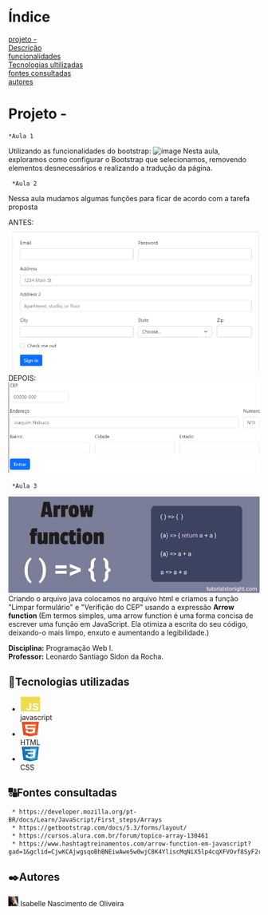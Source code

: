 # Índice
[projeto - ](#projeto---portifolio-para-escrita-do-readme)  
[Descrição](#descri%C3%A7%C3%A3o)  
[funcionalidades](#funcionalidades)  
[Tecnologias ultilizadas](#tecnologias-ultilizadas)    
[fontes consultadas](#fontes-consultadas)  
[autores](#autores)  

# Projeto - 
    *Aula 1
Utilizando as funcionalidades do bootstrap:
![image](videoendereco.gif)
Nesta aula, exploramos como configurar o Bootstrap que selecionamos, removendo elementos desnecessários e realizando a tradução da página.

     *Aula 2

Nessa aula mudamos algumas funções para ficar de acordo com a tarefa proposta

ANTES: <br>
![image](antes.png) <br>
DEPOIS: <br>
![image](depois.png)<br>

     *Aula 3 

![image](arrow.png)<br>
Criando o arquivo java colocamos no arquivo html e criamos a função "Limpar formulário" e "Verifição do CEP" usando a expressão <strong> Arrow function </strong> (Em termos simples, uma arrow function é uma forma concisa de escrever uma função em JavaScript. Ela otimiza a escrita do seu código, deixando-o mais limpo, enxuto e aumentando a legibilidade.) <br>



<strong>Disciplina:</strong> Programação Web I. <br>
<strong>Professor:</strong>  Leonardo Santiago Sidon da Rocha. <br>

## 📱Tecnologias utilizadas
 * <img alt="Rafa-Js" height="30" width="40" src="https://raw.githubusercontent.com/devicons/devicon/master/icons/javascript/javascript-plain.svg"> <br>
  javascript <br>
 * <img alt="Rafa-HTML" height="30" width="40" src="https://raw.githubusercontent.com/devicons/devicon/master/icons/html5/html5-original.svg"><br>
  HTML<br>
 * <img alt="Rafa-CSS" height="30" width="40" src="https://raw.githubusercontent.com/devicons/devicon/master/icons/css3/css3-original.svg"><br>
  CSS<br>
  

## 🔠Fontes consultadas
     * https://developer.mozilla.org/pt-BR/docs/Learn/JavaScript/First_steps/Arrays
     * https://getbootstrap.com/docs/5.3/forms/layout/
     * https://cursos.alura.com.br/forum/topico-array-130461
     * https://www.hashtagtreinamentos.com/arrow-function-em-javascript?gad=1&gclid=CjwKCAjwgsqoBhBNEiwAwe5w0wjC8K4YliscMqNiX5lp4cqXFVOvf8SyF2rGgdnv_AMAjMoU0riwjRoC4z0QAvD_BwE
## ✒️Autores
 <img src="isabelle.png" width="20px"> Isabelle Nascimento de Oliveira <br>
